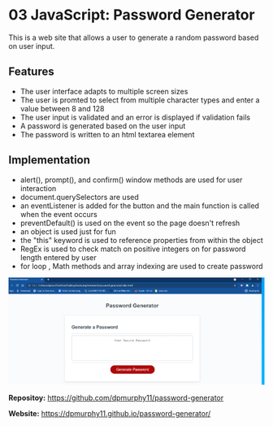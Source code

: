 # 03 JavaScript: Password Generator

This is a web site that allows a user to generate a random password based on user input.

## Features
* The user interface adapts to multiple screen sizes
* The user is promted to select from multiple character types and enter a value between 8 and 128
* The user input is validated and an error is displayed if validation fails
* A password is generated based on the user input
* The password is written to an html textarea element

## Implementation
* alert(), prompt(), and confirm() window methods are used for user interaction
* document.querySelectors are used
* an eventListener is added for the button and the main function is called when the event occurs
* preventDefault() is used on the event so the page doesn't refresh
* an object is used just for fun
* the "this" keyword is used to reference properties from within the object
* RegEx is used to check match on positive integers on for password length entered by user
* for loop , Math methods and array indexing are used to create password

![Password Generator website screenshot](password-generator.png)

**Repositoy:** <https://github.com/dpmurphy11/password-generator>

**Website:** <https://dpmurphy11.github.io/password-generator/>
